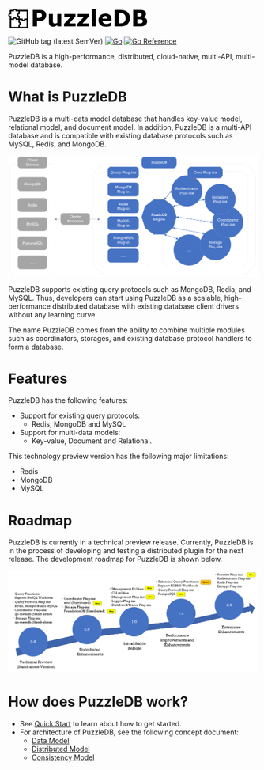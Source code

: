 ![](doc/img/logo.png)

![GitHub tag (latest SemVer)](https://img.shields.io/github/v/tag/cybergarage/puzzledb-go) [![Go](https://github.com/cybergarage/puzzledb-go/actions/workflows/make.yml/badge.svg)](https://github.com/cybergarage/puzzledb-go/actions/workflows/make.yml)
 [![Go Reference](https://pkg.go.dev/badge/github.com/cybergarage/puzzledb-go.svg)](https://pkg.go.dev/github.com/cybergarage/puzzledb-go)

PuzzleDB is a high-performance, distributed, cloud-native, multi-API, multi-model database.

# What is PuzzleDB

PuzzleDB is a multi-data model database that handles key-value model, relational model, and document model. In addition, PuzzleDB is a multi-API database and is compatible with existing database protocols such as MySQL, Redis, and MongoDB.

![](doc/img/concept.png)

PuzzleDB supports existing query protocols such as MongoDB, Redia, and MySQL. Thus, developers can start using PuzzleDB as a scalable, high-performance distributed database with existing database client drivers without any learning curve.

The name PuzzleDB comes from the ability to combine multiple modules such as coordinators, storages, and existing database protocol handlers to form a database.

# Features

PuzzleDB has the following features:

- Support for existing query protocols:
  - Redis, MongoDB and MySQL
- Support for multi-data models:
  - Key-value, Document and Relational.

This technology preview version has the following major limitations:

- Redis
- MongoDB
- MySQL

# Roadmap

PuzzleDB is currently in a technical preview release. Currently, PuzzleDB is in the process of developing and testing a distributed plugin for the next release. The development roadmap for PuzzleDB is shown below.

![](doc/img/roadmap.png)

# How does PuzzleDB work?

- See [Quick Start](doc/quick_start.md) to learn about how to get started.
- For architecture of PuzzleDB, see the following concept document:
  - [Data Model](doc/data_model.md)
  - [Distributed Model](doc/distributed_model.md)
  - [Consistency Model](doc/consistency_model.md)

